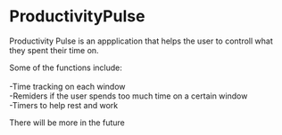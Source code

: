 # ProductivityPulse
Productivity Pulse is an appplication that helps the user to controll what they spent their time on.

Some of the functions include: <br><br>
  -Time tracking on each window <br>
  -Remiders if the user spends too much time on a certain window <br>
  -Timers to help rest and work <br>

There will be more in the future
